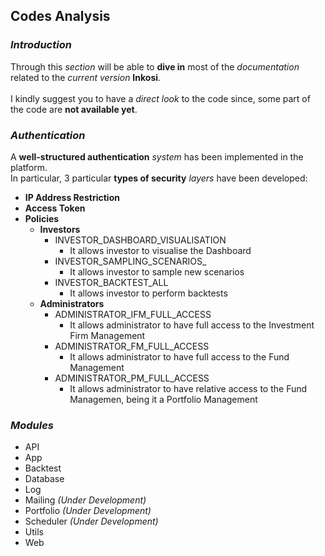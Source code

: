 ## __Codes Analysis__

### _Introduction_

Through this _section_ will be able to __dive in__ most of the _documentation_ related to the _current version_ __Inkosi__.
<br><br>
I kindly suggest you to have a _direct look_ to the code since, some part of the code are __not available yet__.
<br>

### _Authentication_

A __well-structured authentication__ _system_ has been implemented in the platform.
<br>
In particular, 3 particular __types of security__ _layers_ have been developed:

- __IP Address Restriction__
- __Access Token__
- __Policies__
    - __Investors__
        - INVESTOR_DASHBOARD_VISUALISATION
            - It allows investor to visualise the Dashboard
        - INVESTOR_SAMPLING_SCENARIOS_
            - It allows investor to sample new scenarios
        - INVESTOR_BACKTEST_ALL
            - It allows investor to perform backtests
    - __Administrators__
        - ADMINISTRATOR_IFM_FULL_ACCESS
            - It allows administrator to have full access to the Investment Firm Management
        - ADMINISTRATOR_FM_FULL_ACCESS
            - It allows administrator to have full access to the Fund Management
        - ADMINISTRATOR_PM_FULL_ACCESS
            - It allows administrator to have relative access to the Fund Managemen, being it a Portfolio Management


### _Modules_

- API
- App
- Backtest
- Database
- Log
- Mailing _(Under Development)_
- Portfolio _(Under Development)_
- Scheduler _(Under Development)_
- Utils
- Web


